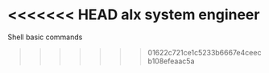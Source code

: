 <<<<<<< HEAD
alx system engineer
=======
Shell basic commands
>>>>>>> 01622c721ce1c5233b6667e4ceecb108efeaac5a
